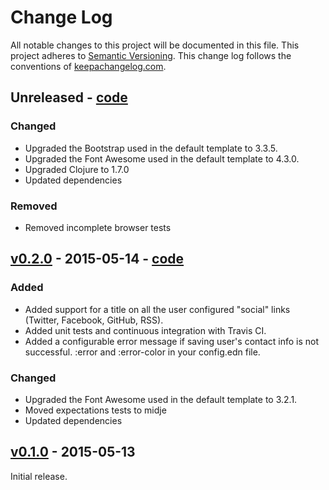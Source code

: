 # Change Log

All notable changes to this project will be documented in this file. This project adheres to [Semantic Versioning](http://semver.org/). This change log follows the conventions of [keepachangelog.com](http://keepachangelog.com).

## Unreleased - [code](https://github.com/SnootyMonkey/posthere.io/compare/v0.2...HEAD)

### Changed
* Upgraded the Bootstrap used in the default template to 3.3.5.
* Upgraded the Font Awesome used in the default template to 4.3.0.
* Upgraded Clojure to 1.7.0
* Updated dependencies

### Removed
* Removed incomplete browser tests

## [v0.2.0](https://github.com/SnootyMonkey/coming-soon/releases/tag/v0.2.0) -  2015-05-14 - [code](https://github.com/SnootyMonkey/posthere.io/compare/v0.1...v0.2)

### Added
* Added support for a title on all the user configured "social" links (Twitter, Facebook, GitHub, RSS).
* Added unit tests and continuous integration with Travis CI.
* Added a configurable error message if saving user's contact info is not successful. :error and :error-color in your config.edn file.

### Changed
* Upgraded the Font Awesome used in the default template to 3.2.1.
* Moved expectations tests to midje
* Updated dependencies

## [v0.1.0](https://github.com/SnootyMonkey/coming-soon/releases/tag/v0.1.0) - 2015-05-13

Initial release.

